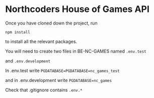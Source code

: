 # Northcoders House of Games API

Once you have cloned down the project, run

`npm install`

to install all the relevant packages.

You will need to create two files in BE-NC-GAMES named
`.env.test`

and
`.env.development`

In .env.test write
`PGDATABASE=PGDATABASE=nc_games_test`

and in .env.development write
`PGDATABASE=nc_games`

Check that .gitignore contains
`.env.*`
